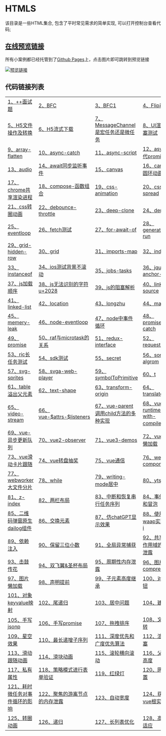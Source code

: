 # HTMLS

该目录是一些HTML集合, 包含了平时常见需求的简单实现, 可以打开控制台查看代码;

## [在线预览链接](https://lorainwings.github.io/demos)

所有小案例都已经托管到了[Github Pages](https://pages.github.com/)上，点击图片即可跳转到预览链接

<a href="https://lorainwings.github.io/demos" target="_blank">
  <img src="https://github.com/lorainwings/demos/raw/master/assets/images/demos-preview.jpg" alt="预览链接" >
</a>

## 代码链接列表

<table>
  <tr>
    <td>
      <a href="/code-snippets/htmls/++面试题.js" target="_blank">
        1、++面试题      </a>
    </td>
    <td>
      <a href="/code-snippets/htmls/BFC.html" target="_blank">
        2、BFC      </a>
    </td>
    <td>
      <a href="/code-snippets/htmls/BFC1.html" target="_blank">
        3、BFC1      </a>
    </td>
    <td>
      <a href="/code-snippets/htmls/Flip动画.html" target="_blank">
        4、Flip动画      </a>
    </td>
  </tr>
  <tr>
    <td>
      <a href="/code-snippets/htmls/H5文件操作及转换.html" target="_blank">
        5、H5文件操作及转换      </a>
    </td>
    <td>
      <a href="/code-snippets/htmls/H5流式下载.html" target="_blank">
        6、H5流式下载      </a>
    </td>
    <td>
      <a href="/code-snippets/htmls/MessageChannel是宏任务还是微任务.html" target="_blank">
        7、MessageChannel是宏任务还是微任务      </a>
    </td>
    <td>
      <a href="/code-snippets/htmls/UI渲染阻塞测试.html" target="_blank">
        8、UI渲染阻塞测试      </a>
    </td>
  </tr>
  <tr>
    <td>
      <a href="/code-snippets/htmls/array-flatten.html" target="_blank">
        9、array-flatten      </a>
    </td>
    <td>
      <a href="/code-snippets/htmls/async-catch.html" target="_blank">
        10、async-catch      </a>
    </td>
    <td>
      <a href="/code-snippets/htmls/async-script.html" target="_blank">
        11、async-script      </a>
    </td>
    <td>
      <a href="/code-snippets/htmls/async替代promise.html" target="_blank">
        12、async替代promise      </a>
    </td>
  </tr>
  <tr>
    <td>
      <a href="/code-snippets/htmls/audio.html" target="_blank">
        13、audio      </a>
    </td>
    <td>
      <a href="/code-snippets/htmls/await同步监听事件.html" target="_blank">
        14、await同步监听事件      </a>
    </td>
    <td>
      <a href="/code-snippets/htmls/canvas.html" target="_blank">
        15、canvas      </a>
    </td>
    <td>
      <a href="/code-snippets/htmls/canvas圆环动画.html" target="_blank">
        16、canvas圆环动画      </a>
    </td>
  </tr>
  <tr>
    <td>
      <a href="/code-snippets/htmls/chrome共享渲染进程.html" target="_blank">
        17、chrome共享渲染进程      </a>
    </td>
    <td>
      <a href="/code-snippets/htmls/compose-函数组合.html" target="_blank">
        18、compose-函数组合      </a>
    </td>
    <td>
      <a href="/code-snippets/htmls/css-animation.html" target="_blank">
        19、css-animation      </a>
    </td>
    <td>
      <a href="/code-snippets/htmls/css-spread.html" target="_blank">
        20、css-spread      </a>
    </td>
  </tr>
  <tr>
    <td>
      <a href="/code-snippets/htmls/css转圈动画.html" target="_blank">
        21、css转圈动画      </a>
    </td>
    <td>
      <a href="/code-snippets/htmls/debounce-throttle.html" target="_blank">
        22、debounce-throttle      </a>
    </td>
    <td>
      <a href="/code-snippets/htmls/deep-clone.html" target="_blank">
        23、deep-clone      </a>
    </td>
    <td>
      <a href="/code-snippets/htmls/demo.html" target="_blank">
        24、demo      </a>
    </td>
  </tr>
  <tr>
    <td>
      <a href="/code-snippets/htmls/eventloop.html" target="_blank">
        25、eventloop      </a>
    </td>
    <td>
      <a href="/code-snippets/htmls/fetch测试.html" target="_blank">
        26、fetch测试      </a>
    </td>
    <td>
      <a href="/code-snippets/htmls/for-await-of.html" target="_blank">
        27、for-await-of      </a>
    </td>
    <td>
      <a href="/code-snippets/htmls/generator-run.html" target="_blank">
        28、generator-run      </a>
    </td>
  </tr>
  <tr>
    <td>
      <a href="/code-snippets/htmls/grid-hidden-row.html" target="_blank">
        29、grid-hidden-row      </a>
    </td>
    <td>
      <a href="/code-snippets/htmls/grid.html" target="_blank">
        30、grid      </a>
    </td>
    <td>
      <a href="/code-snippets/htmls/imports-map.html" target="_blank">
        31、imports-map      </a>
    </td>
    <td>
      <a href="/code-snippets/htmls/index.html" target="_blank">
        32、index      </a>
    </td>
  </tr>
  <tr>
    <td>
      <a href="/code-snippets/htmls/instanceof.html" target="_blank">
        33、instanceof      </a>
    </td>
    <td>
      <a href="/code-snippets/htmls/ios测试背景不滚动.html" target="_blank">
        34、ios测试背景不滚动      </a>
    </td>
    <td>
      <a href="/code-snippets/htmls/jobs-tasks.html" target="_blank">
        35、jobs-tasks      </a>
    </td>
    <td>
      <a href="/code-snippets/htmls/jquery-anchor-scroll.html" target="_blank">
        36、jquery-anchor-scroll      </a>
    </td>
  </tr>
  <tr>
    <td>
      <a href="/code-snippets/htmls/js加载顺序.html" target="_blank">
        37、js加载顺序      </a>
    </td>
    <td>
      <a href="/code-snippets/htmls/js无法识别的字符u+2028.html" target="_blank">
        38、js无法识别的字符u+2028      </a>
    </td>
    <td>
      <a href="/code-snippets/htmls/js的阻塞解析.html" target="_blank">
        39、js的阻塞解析      </a>
    </td>
    <td>
      <a href="/code-snippets/htmls/link-source.js" target="_blank">
        40、link-source      </a>
    </td>
  </tr>
  <tr>
    <td>
      <a href="/code-snippets/htmls/linked-list.html" target="_blank">
        41、linked-list      </a>
    </td>
    <td>
      <a href="/code-snippets/htmls/location.html" target="_blank">
        42、location      </a>
    </td>
    <td>
      <a href="/code-snippets/htmls/longzhu.ignore.html" target="_blank">
        43、longzhu      </a>
    </td>
    <td>
      <a href="/code-snippets/htmls/maiaH5.js" target="_blank">
        44、maiaH5      </a>
    </td>
  </tr>
  <tr>
    <td>
      <a href="/code-snippets/htmls/memery-leak.html" target="_blank">
        45、memery-leak      </a>
    </td>
    <td>
      <a href="/code-snippets/htmls/node-eventloop.js" target="_blank">
        46、node-eventloop      </a>
    </td>
    <td>
      <a href="/code-snippets/htmls/node中事件循环.js" target="_blank">
        47、node中事件循环      </a>
    </td>
    <td>
      <a href="/code-snippets/htmls/promise-catch.html" target="_blank">
        48、promise-catch      </a>
    </td>
  </tr>
  <tr>
    <td>
      <a href="/code-snippets/htmls/promise.then返回promise.html" target="_blank">
        49、promise      </a>
    </td>
    <td>
      <a href="/code-snippets/htmls/raf与microtask的关系.html" target="_blank">
        50、raf与microtask的关系      </a>
    </td>
    <td>
      <a href="/code-snippets/htmls/redux-interface.ts" target="_blank">
        51、redux-interface      </a>
    </td>
    <td>
      <a href="/code-snippets/htmls/requestIdleCb.html" target="_blank">
        52、requestIdleCb      </a>
    </td>
  </tr>
  <tr>
    <td>
      <a href="/code-snippets/htmls/ric长任务测试.html" target="_blank">
        53、ric长任务测试      </a>
    </td>
    <td>
      <a href="/code-snippets/htmls/sdk测试.html" target="_blank">
        54、sdk测试      </a>
    </td>
    <td>
      <a href="/code-snippets/htmls/secret.html" target="_blank">
        55、secret      </a>
    </td>
    <td>
      <a href="/code-snippets/htmls/sort-algrom.html" target="_blank">
        56、sort-algrom      </a>
    </td>
  </tr>
  <tr>
    <td>
      <a href="/code-snippets/htmls/svg-sprites.html" target="_blank">
        57、svg-sprites      </a>
    </td>
    <td>
      <a href="/code-snippets/htmls/svga-web-player.html" target="_blank">
        58、svga-web-player      </a>
    </td>
    <td>
      <a href="/code-snippets/htmls/symbolToPrimitive.html" target="_blank">
        59、symbolToPrimitive      </a>
    </td>
    <td>
      <a href="/code-snippets/htmls/t.html" target="_blank">
        60、t      </a>
    </td>
  </tr>
  <tr>
    <td>
      <a href="/code-snippets/htmls/table溢出父元素.html" target="_blank">
        61、table溢出父元素      </a>
    </td>
    <td>
      <a href="/code-snippets/htmls/text-shape.html" target="_blank">
        62、text-shape      </a>
    </td>
    <td>
      <a href="/code-snippets/htmls/transform-origin.html" target="_blank">
        63、transform-origin      </a>
    </td>
    <td>
      <a href="/code-snippets/htmls/translate3d.html" target="_blank">
        64、translate3d      </a>
    </td>
  </tr>
  <tr>
    <td>
      <a href="/code-snippets/htmls/video-stream.html" target="_blank">
        65、video-stream      </a>
    </td>
    <td>
      <a href="/code-snippets/htmls/vue-$attrs-$listeners.html" target="_blank">
        66、vue-$attrs-$listeners      </a>
    </td>
    <td>
      <a href="/code-snippets/htmls/vue-parent调用child方法的多种实现.html" target="_blank">
        67、vue-parent调用child方法的多种实现      </a>
    </td>
    <td>
      <a href="/code-snippets/htmls/vue-runtime-with-compiler调试.html" target="_blank">
        68、vue-runtime-with-compiler调试      </a>
    </td>
  </tr>
  <tr>
    <td>
      <a href="/code-snippets/htmls/vue-异步更新队列.html" target="_blank">
        69、vue-异步更新队列      </a>
    </td>
    <td>
      <a href="/code-snippets/htmls/vue2-observer.html" target="_blank">
        70、vue2-observer      </a>
    </td>
    <td>
      <a href="/code-snippets/htmls/vue3-demos.html" target="_blank">
        71、vue3-demos      </a>
    </td>
    <td>
      <a href="/code-snippets/htmls/vue图片懒加载.html" target="_blank">
        72、vue图片懒加载      </a>
    </td>
  </tr>
  <tr>
    <td>
      <a href="/code-snippets/htmls/vue滑动卡片跟随.html" target="_blank">
        73、vue滑动卡片跟随      </a>
    </td>
    <td>
      <a href="/code-snippets/htmls/vue转盘抽奖.html" target="_blank">
        74、vue转盘抽奖      </a>
    </td>
    <td>
      <a href="/code-snippets/htmls/vue通信.html" target="_blank">
        75、vue通信      </a>
    </td>
    <td>
      <a href="/code-snippets/htmls/web-components.html" target="_blank">
        76、web-components      </a>
    </td>
  </tr>
  <tr>
    <td>
      <a href="/code-snippets/htmls/webworker大文件分片.html" target="_blank">
        77、webworker大文件分片      </a>
    </td>
    <td>
      <a href="/code-snippets/htmls/while.js" target="_blank">
        78、while      </a>
    </td>
    <td>
      <a href="/code-snippets/htmls/writing-mode居中.html" target="_blank">
        79、writing-mode居中      </a>
    </td>
    <td>
      <a href="/code-snippets/htmls/yts.html" target="_blank">
        80、yts      </a>
    </td>
  </tr>
  <tr>
    <td>
      <a href="/code-snippets/htmls/z-index.html" target="_blank">
        81、z-index      </a>
    </td>
    <td>
      <a href="/code-snippets/htmls/两栏布局.html" target="_blank">
        82、两栏布局      </a>
    </td>
    <td>
      <a href="/code-snippets/htmls/中断和恢复串行任务序列.html" target="_blank">
        83、中断和恢复串行任务序列      </a>
    </td>
    <td>
      <a href="/code-snippets/htmls/事件捕获和冒泡.html" target="_blank">
        84、事件捕获和冒泡      </a>
    </td>
  </tr>
  <tr>
    <td>
      <a href="/code-snippets/htmls/二维码弹窗原生dailog组件.html" target="_blank">
        85、二维码弹窗原生dailog组件      </a>
    </td>
    <td>
      <a href="/code-snippets/htmls/交换元素.html" target="_blank">
        86、交换元素      </a>
    </td>
    <td>
      <a href="/code-snippets/htmls/仿chatGPT显示效果.html" target="_blank">
        87、仿chatGPT显示效果      </a>
    </td>
    <td>
      <a href="/code-snippets/htmls/使用原生waap实现动画i.html" target="_blank">
        88、使用原生waap实现动画i      </a>
    </td>
  </tr>
  <tr>
    <td>
      <a href="/code-snippets/htmls/依赖注入.html" target="_blank">
        89、依赖注入      </a>
    </td>
    <td>
      <a href="/code-snippets/htmls/保留三位小数.html" target="_blank">
        90、保留三位小数      </a>
    </td>
    <td>
      <a href="/code-snippets/htmls/全局异常捕获.html" target="_blank">
        91、全局异常捕获      </a>
    </td>
    <td>
      <a href="/code-snippets/htmls/共享词法作用域的内存泄露.html" target="_blank">
        92、共享词法作用域的内存泄露      </a>
    </td>
  </tr>
  <tr>
    <td>
      <a href="/code-snippets/htmls/击鼓传花.html" target="_blank">
        93、击鼓传花      </a>
    </td>
    <td>
      <a href="/code-snippets/htmls/双飞翼&amp;圣杯布局.html" target="_blank">
        94、双飞翼&amp;圣杯布局      </a>
    </td>
    <td>
      <a href="/code-snippets/htmls/周期性内存泄露.html" target="_blank">
        95、周期性内存泄露      </a>
    </td>
    <td>
      <a href="/code-snippets/htmls/图片压缩compress.html" target="_blank">
        96、图片压缩compress      </a>
    </td>
  </tr>
  <tr>
    <td>
      <a href="/code-snippets/htmls/图片懒加载.html" target="_blank">
        97、图片懒加载      </a>
    </td>
    <td>
      <a href="/code-snippets/htmls/声明提前.html" target="_blank">
        98、声明提前      </a>
    </td>
    <td>
      <a href="/code-snippets/htmls/子元素高度继承.html" target="_blank">
        99、子元素高度继承      </a>
    </td>
    <td>
      <a href="/code-snippets/htmls/对称按钮.html" target="_blank">
        100、对称按钮      </a>
    </td>
  </tr>
  <tr>
    <td>
      <a href="/code-snippets/htmls/对象keyvalue映射.html" target="_blank">
        101、对象keyvalue映射      </a>
    </td>
    <td>
      <a href="/code-snippets/htmls/尾递归.html" target="_blank">
        102、尾递归      </a>
    </td>
    <td>
      <a href="/code-snippets/htmls/居中问题.html" target="_blank">
        103、居中问题      </a>
    </td>
    <td>
      <a href="/code-snippets/htmls/建树.html" target="_blank">
        104、建树      </a>
    </td>
  </tr>
  <tr>
    <td>
      <a href="/code-snippets/htmls/手写jsonp.html" target="_blank">
        105、手写jsonp      </a>
    </td>
    <td>
      <a href="/code-snippets/htmls/手写promise.html" target="_blank">
        106、手写promise      </a>
    </td>
    <td>
      <a href="/code-snippets/htmls/拖拽排序.html" target="_blank">
        107、拖拽排序      </a>
    </td>
    <td>
      <a href="/code-snippets/htmls/文字翻转.html" target="_blank">
        108、文字翻转      </a>
    </td>
  </tr>
  <tr>
    <td>
      <a href="/code-snippets/htmls/星空效果.html" target="_blank">
        109、星空效果      </a>
    </td>
    <td>
      <a href="/code-snippets/htmls/最长递增子序列.js" target="_blank">
        110、最长递增子序列      </a>
    </td>
    <td>
      <a href="/code-snippets/htmls/深度优先和广度优先算法.html" target="_blank">
        111、深度优先和广度优先算法      </a>
    </td>
    <td>
      <a href="/code-snippets/htmls/渲染阻塞.html" target="_blank">
        112、渲染阻塞      </a>
    </td>
  </tr>
  <tr>
    <td>
      <a href="/code-snippets/htmls/滑动跟随动画.html" target="_blank">
        113、滑动跟随动画      </a>
    </td>
    <td>
      <a href="/code-snippets/htmls/滑块动画.html" target="_blank">
        114、滑块动画      </a>
    </td>
    <td>
      <a href="/code-snippets/htmls/滚轮横向滚动.html" target="_blank">
        115、滚轮横向滚动      </a>
    </td>
    <td>
      <a href="/code-snippets/htmls/父元素高度.html" target="_blank">
        116、父元素高度      </a>
    </td>
  </tr>
  <tr>
    <td>
      <a href="/code-snippets/htmls/私有属性.html" target="_blank">
        117、私有属性      </a>
    </td>
    <td>
      <a href="/code-snippets/htmls/策略模式进行表单验证.html" target="_blank">
        118、策略模式进行表单验证      </a>
    </td>
    <td>
      <a href="/code-snippets/htmls/红绿灯.html" target="_blank">
        119、红绿灯      </a>
    </td>
    <td>
      <a href="/code-snippets/htmls/网页位置.html" target="_blank">
        120、网页位置      </a>
    </td>
  </tr>
  <tr>
    <td>
      <a href="/code-snippets/htmls/耗时微任务对事件循环的影响.html" target="_blank">
        121、耗时微任务对事件循环的影响      </a>
    </td>
    <td>
      <a href="/code-snippets/htmls/聚焦的游离节点的内存泄露.html" target="_blank">
        122、聚焦的游离节点的内存泄露      </a>
    </td>
    <td>
      <a href="/code-snippets/htmls/自动宽度.html" target="_blank">
        123、自动宽度      </a>
    </td>
    <td>
      <a href="/code-snippets/htmls/获取vue根实例.js" target="_blank">
        124、获取vue根实例      </a>
    </td>
  </tr>
  <tr>
    <td>
      <a href="/code-snippets/htmls/转圈动画.html" target="_blank">
        125、转圈动画      </a>
    </td>
    <td>
      <a href="/code-snippets/htmls/递归.html" target="_blank">
        126、递归      </a>
    </td>
    <td>
      <a href="/code-snippets/htmls/长列表优化.html" target="_blank">
        127、长列表优化      </a>
    </td>
    <td>
      <a href="/code-snippets/htmls/高度自适应.html" target="_blank">
        128、高度自适应      </a>
    </td>
  </tr>
</table>
